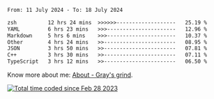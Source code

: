 <!--START_SECTION:waka-->

```txt
From: 11 July 2024 - To: 18 July 2024

zsh          12 hrs 24 mins  >>>>>>-------------------   25.19 %
YAML         6 hrs 23 mins   >>>----------------------   12.96 %
Markdown     5 hrs 6 mins    >>>----------------------   10.37 %
Other        4 hrs 24 mins   >>-----------------------   08.95 %
JSON         3 hrs 50 mins   >>-----------------------   07.81 %
C++          3 hrs 30 mins   >>-----------------------   07.11 %
TypeScript   3 hrs 12 mins   >>-----------------------   06.50 %
```

<!--END_SECTION:waka-->

<!-- [![grayxu's github stats](https://github-readme-stats.vercel.app/api?username=grayxu&count_private=true&show_icons=true)](https://github.com/grayxu) -->

Know more about me: [About - Gray's grind](https://www.grayxu.cn/).
<p align="left">
  <a href="https://wakatime.com/@c69eb31e-43a1-463f-8968-c3449e386f57"><img src="https://wakatime.com/badge/user/c69eb31e-43a1-463f-8968-c3449e386f57.svg" title="Total time coded since Feb 28 2023" /></a>
</p>

